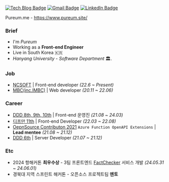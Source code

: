 [![Tech Blog Badge](http://img.shields.io/badge/-Tech%20blog-black?style=flat-square&logo=github&link=https://blue-boy.tistory.com/)](https://blue-boy.tistory.com/) 
[![Gmail Badge](https://img.shields.io/badge/-Gmail-d14836?style=flat-square&logo=Gmail&logoColor=white&link=mailto:pooreumsunny@gmail.com)](mailto:pooreumsunny@gmail.com)
[![LinkedIn Badge](https://img.shields.io/badge/-LinkedIn-blue?style=flat-square&logo=LinkedIn&logoColor=white&link=https://www.linkedin.com/in/%ED%91%B8%EB%A6%84-%EC%B5%9C-166848213/)](https://www.linkedin.com/in/%ED%91%B8%EB%A6%84-%EC%B5%9C-166848213/)

Pureum.me - https://www.pureum.site/
<h3>Brief</h3>

- I'm *Pureum*
- Working as a **Front-end Engineer**
- Live in South Korea 🇰🇷
- *Hanyang University* - *Software Department* 🏛️. 

<h3>Job</h3>

- <a href="https://kr.ncsoft.com/kr/index.do">NCSOFT</a> | Front-end developer *(22.6 ~ Present)*  
- <a href="https://www.imbc.com/">MBC(inc.IMBC)</a> | Web developer *(20.11 ~ 22.06)*  



<h3>Career</h3>

- <a href="https://github.com/DDD-Community">DDD 8th, 9th, 10th</a> | Front-end 운영진 *(21.08 ~ 24.03)*
- <a href="https://github.com/depromeet">디프만 11th</a> | Front-end Developer *(22.03 ~ 22.08)*
- <a href="https://github.com/Azure/azure-functions-openapi-extension">OepnSource Contributon 2021</a> `Azure Function OpenAPI Extensions` | **Lead mentee** *(21.08 ~ 21.12)*
- <a href="https://github.com/DDD-6">DDD 6th</a> | Server Developer *(21.07 ~ 21.12)*

<h3>Etc</h3>

- 2024 항해커톤 **최우수상** - 3팀 프론트엔드 <a href="https://github.com/hanghae-hackathon/Fact-Checker-FE">FactChecker</a> 서비스 개발  *(24.05.31 ~ 24.06.01)*
- 경북대 지역 스프린트 해커톤 - 오픈소스 프로젝트팀 **멘토**
